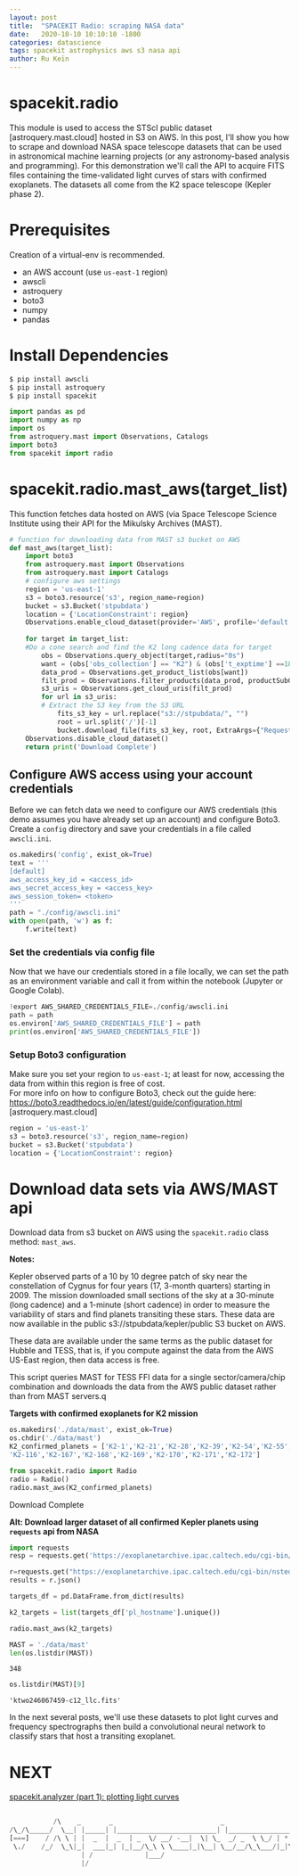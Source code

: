```yaml
---
layout: post
title:  "SPACEKIT Radio: scraping NASA data"
date:   2020-10-10 10:10:10 -1800
categories: datascience
tags: spacekit astrophysics aws s3 nasa api
author: Ru Keïn
---
```


# spacekit.radio
This module is used to access the STScI public dataset [astroquery.mast.cloud] hosted in S3 on AWS. In this post, I'll show you how to scrape and download NASA space telescope datasets that can be used in astronomical machine learning projects (or any astronomy-based analysis and programming). For this demonstration we'll call the API to acquire FITS files containing the time-validated light curves of stars with confirmed exoplanets. The datasets all come from the K2 space telescope (Kepler phase 2).

# Prerequisites
Creation of a virtual-env is recommended.

- an AWS account (use `us-east-1` region)
- awscli
- astroquery
- boto3
- numpy
- pandas

# Install Dependencies

```bash
$ pip install awscli
$ pip install astroquery
$ pip install spacekit
```

```python
import pandas as pd
import numpy as np
import os
from astroquery.mast import Observations, Catalogs
import boto3
from spacekit import radio
```

# spacekit.radio.mast_aws(target_list)
This function fetches data hosted on AWS (via Space Telescope Science Institute using their API for the Mikulsky Archives (MAST).


```python
# function for downloading data from MAST s3 bucket on AWS
def mast_aws(target_list):
    import boto3
    from astroquery.mast import Observations
    from astroquery.mast import Catalogs
    # configure aws settings
    region = 'us-east-1'
    s3 = boto3.resource('s3', region_name=region)
    bucket = s3.Bucket('stpubdata')
    location = {'LocationConstraint': region}
    Observations.enable_cloud_dataset(provider='AWS', profile='default') # make AWS preferred data source
    
    for target in target_list:
    #Do a cone search and find the K2 long cadence data for target
        obs = Observations.query_object(target,radius="0s")
        want = (obs['obs_collection'] == "K2") & (obs['t_exptime'] ==1800.0)
        data_prod = Observations.get_product_list(obs[want])
        filt_prod = Observations.filter_products(data_prod, productSubGroupDescription="LLC")
        s3_uris = Observations.get_cloud_uris(filt_prod)
        for url in s3_uris:
        # Extract the S3 key from the S3 URL
            fits_s3_key = url.replace("s3://stpubdata/", "")
            root = url.split('/')[-1]
            bucket.download_file(fits_s3_key, root, ExtraArgs={"RequestPayer": "requester"})
    Observations.disable_cloud_dataset()
    return print('Download Complete')
```


## Configure AWS access using your account credentials
Before we can fetch data we need to configure our AWS credentials (this demo assumes you have already set up an account) and configure Boto3. Create a `config` directory and save your credentials in a file called `awscli.ini`.  

```python
os.makedirs('config', exist_ok=True)
text = '''
[default]
aws_access_key_id = <access_id>
aws_secret_access_key = <access_key>
aws_session_token= <token>
'''
path = "./config/awscli.ini"
with open(path, 'w') as f:
    f.write(text)
```

### Set the credentials via config file
Now that we have our credentials stored in a file locally, we can set the path as an environment variable and call it from within the notebook (Jupyter or Google Colab). 

```python
!export AWS_SHARED_CREDENTIALS_FILE=./config/awscli.ini
path = path
os.environ['AWS_SHARED_CREDENTIALS_FILE'] = path
print(os.environ['AWS_SHARED_CREDENTIALS_FILE'])
```

### Setup Boto3 configuration
Make sure you set your region to `us-east-1`; at least for now, accessing the data from within this region is free of cost.  
For more info on how to configure Boto3, check out the guide here:
https://boto3.readthedocs.io/en/latest/guide/configuration.html [astroquery.mast.cloud]

```python
region = 'us-east-1'
s3 = boto3.resource('s3', region_name=region)
bucket = s3.Bucket('stpubdata')
location = {'LocationConstraint': region}
```

# Download data sets via AWS/MAST api
Download data from s3 bucket on AWS using the `spacekit.radio` class method: `mast_aws`.

**Notes:**

Kepler observed parts of a 10 by 10 degree patch of sky near the constellation of Cygnus for four years (17, 3-month quarters) starting in 2009. The mission downloaded small sections of the sky at a 30-minute (long cadence) and a 1-minute (short cadence) in order to measure the variability of stars and find planets transiting these stars. These data are now available in the public s3://stpubdata/kepler/public S3 bucket on AWS.

These data are available under the same terms as the public dataset for Hubble and TESS, that is, if you compute against the data from the AWS US-East region, then data access is free.

This script queries MAST for TESS FFI data for a single sector/camera/chip combination and downloads the data from the AWS public dataset rather than from MAST servers.q

**Targets with confirmed exoplanets for K2 mission**
```python
os.makedirs('./data/mast', exist_ok=True)
os.chdir('./data/mast')
K2_confirmed_planets = ['K2-1','K2-21','K2-28','K2-39','K2-54','K2-55','K2-57','K2-58','K2-59','K2-60','K2-61','K2-62','K2-63','K2-64','K2-65','K2-66', 'K2-68','K2-70','K2-71','K2-72','K2-73','K2-74','K2-75','K2-76',
'K2-116','K2-167','K2-168','K2-169','K2-170','K2-171','K2-172']
```

```python
from spacekit.radio import Radio
radio = Radio()
radio.mast_aws(K2_confirmed_planets)
```

Download Complete

**Alt: Download larger dataset of all confirmed Kepler planets using `requests` api from NASA**

```python
import requests
resp = requests.get('https://exoplanetarchive.ipac.caltech.edu/cgi-bin/nstedAPI/nph-nstedAPI?table=exoplanets&select=pl_hostname,ra,dec&where=pl_hostname like K2&format=json')

r=requests.get("https://exoplanetarchive.ipac.caltech.edu/cgi-bin/nstedAPI/nph-nstedAPI?table=exoplanets&format=json&select=pl_hostname&where=pl_hostname like '%K2%'")
results = r.json()

targets_df = pd.DataFrame.from_dict(results)

k2_targets = list(targets_df['pl_hostname'].unique())

radio.mast_aws(k2_targets)

```

```python
MAST = './data/mast'
len(os.listdir(MAST))
```

`348`

```python
os.listdir(MAST)[9]
```

`'ktwo246067459-c12_llc.fits'`

In the next several posts, we'll use these datasets to plot light curves and frequency spectrographs then build a convolutional neural network to classify stars that host a transiting exoplanet.


# NEXT

[spacekit.analyzer (part 1): plotting light curves]('/datascience/2020/11/11/spacekit-analyzer-plotting-light-curves.html')



```python
                       
           /\    _       _                           _                      *  
/\_/\_____/  \__| |_____| |_________________________| |___________________*___
[===]    / /\ \ | |  _  |  _  | _  \/ __/ -__|  \| \_  _/ _  \ \_/ | * _/| | |
 \./    /_/  \_\|_|  ___|_| |_|__/\_\ \ \____|_|\__| \__/__/\_\___/|_|\_\|_|_|
                  | /             |___/        
                  |/   
```